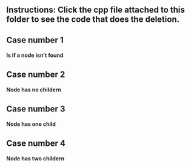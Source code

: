 ## Instructions: Click the cpp file attached to this folder to see the code that does the deletion.


## Case number 1
#### Is if a node isn't found
## Case number 2
#### Node has no childern 
## Case number 3 
#### Node has one child
## Case number 4
#### Node has two childern
